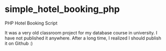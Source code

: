 # simple_hotel_booking_php
PHP Hotel Booking Script

It was a very old classroom project for my database course in university. I have not published it anywhere. After a long time, I realized I should publish it on Github :)
